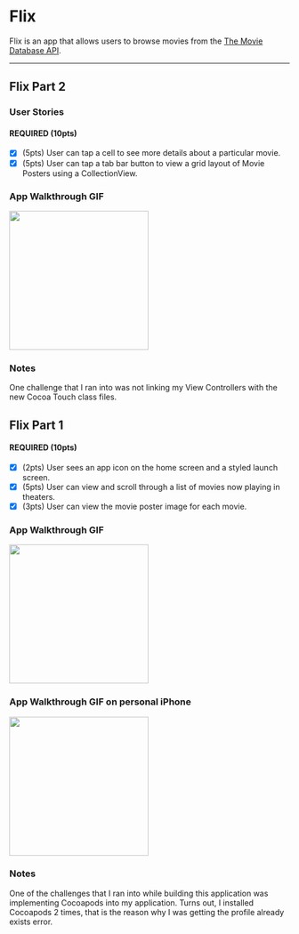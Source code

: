 # Flix

Flix is an app that allows users to browse movies from the [The Movie Database API](https://developers.themoviedb.org/3/getting-started/introduction).

---

## Flix Part 2

### User Stories

#### REQUIRED (10pts)
- [x] (5pts) User can tap a cell to see more details about a particular movie.
- [x] (5pts) User can tap a tab bar button to view a grid layout of Movie Posters using a CollectionView.

### App Walkthrough GIF

<img src="https://submissions.us-east-1.linodeobjects.com/ios_university/H8aiYfsn.gif" width=250><br>

### Notes
One challenge that I ran into was not linking my View Controllers with the new Cocoa Touch class files.

## Flix Part 1

#### REQUIRED (10pts)
- [x] (2pts) User sees an app icon on the home screen and a styled launch screen.
- [x] (5pts) User can view and scroll through a list of movies now playing in theaters.
- [x] (3pts) User can view the movie poster image for each movie.

### App Walkthrough GIF

<img src="https://i.imgur.com/vvEU5uT.gif" width=250><br>

### App Walkthrough GIF on personal iPhone

<img src="https://i.imgur.com/2SW0cAD.gif" width=250><br>

### Notes
One of the challenges that I ran into while building this application was implementing Cocoapods into my application. Turns out, I installed Cocoapods 2 times, that is the reason why I was getting the profile already exists error.

